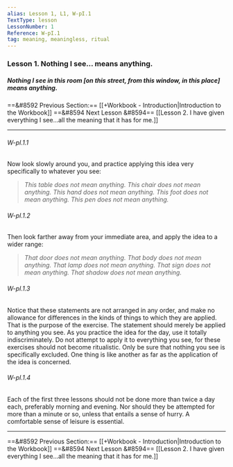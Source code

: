 ```yaml
---
alias: Lesson 1, L1, W-pI.1
TextType: lesson
LessonNumber: 1
Reference: W-pI.1
tag: meaning, meaningless, ritual
---
```

### Lesson 1. Nothing I see... means anything.

##### Nothing I see in this room [on this street, from this window, in this place] means anything.

==&#8592 Previous Section:== [[+Workbook - Introduction|Introduction to the Workbook]]
==&#8594 Next Lesson &#8594== [[Lesson 2. I have given everything I see...all the meaning that it has for me.]]

***
###### W-pI.1.1
Now look slowly around you, and practice applying this idea very specifically to whatever you see:

>_This table does not mean anything.
This chair does not mean anything.
This hand does not mean anything.
This foot does not mean anything.
>This pen does not mean anything._

###### W-pI.1.2
Then look farther away from your immediate area, and apply the idea to a wider range:

>_That door does not mean anything.
>That body does not mean anything.
>That lamp does not mean anything.
>That sign does not mean anything.
>That shadow does not mean anything._

###### W-pI.1.3
Notice that these statements are not arranged in any order, and make no allowance for differences in the kinds of things to which they are applied. That is the purpose of the exercise. The statement should merely be applied to anything you see. As you practice the idea for the day, use it totally indiscriminately. Do not attempt to apply it to everything you see, for these exercises should not become ritualistic. Only be sure that nothing you see is specifically excluded. One thing is like another as far as the application of the idea is concerned.

###### W-pI.1.4
Each of the first three lessons should not be done more than twice a day each, preferably morning and evening. Nor should they be attempted for more than a minute or so, unless that entails a sense of hurry. A comfortable sense of leisure is essential.

***
==&#8592 Previous Section:== [[+Workbook - Introduction|Introduction to the Workbook]]
==&#8594 Next Lesson &#8594== [[Lesson 2. I have given everything I see...all the meaning that it has for me.]]
